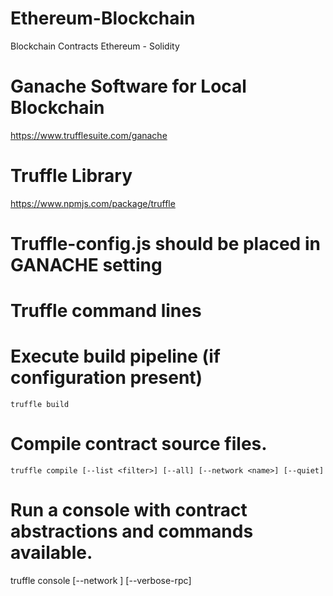 # Ethereum-Blockchain
Blockchain Contracts Ethereum - Solidity

# Ganache Software for Local Blockchain 
https://www.trufflesuite.com/ganache
# Truffle Library
https://www.npmjs.com/package/truffle
# Truffle-config.js should be placed in GANACHE setting 

# Truffle command lines
# Execute build pipeline (if configuration present)
    truffle build
# Compile contract source files.
    truffle compile [--list <filter>] [--all] [--network <name>] [--quiet]
# Run a console with contract abstractions and commands available.
truffle console [--network <name>] [--verbose-rpc]
